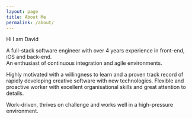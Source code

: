 ```yaml
---
layout: page
title: About Me
permalink: /about/
---
```


Hi I am David

A full-stack software engineer with over 4 years experience in front-end, iOS and back-end.  
An enthusiast of continuous integration and agile environments.   

Highly motivated with a willingness to learn and a proven track record of rapidly developing creative software with new technologies. Flexible and proactive worker with excellent organisational skills and great attention to details.  

Work-driven, thrives on challenge and works well in a high-pressure environment.
